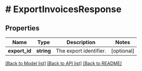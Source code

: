 # # ExportInvoicesResponse

## Properties

Name | Type | Description | Notes
------------ | ------------- | ------------- | -------------
**export_id** | **string** | The export identifier. | [optional]

[[Back to Model list]](../../README.md#models) [[Back to API list]](../../README.md#endpoints) [[Back to README]](../../README.md)

